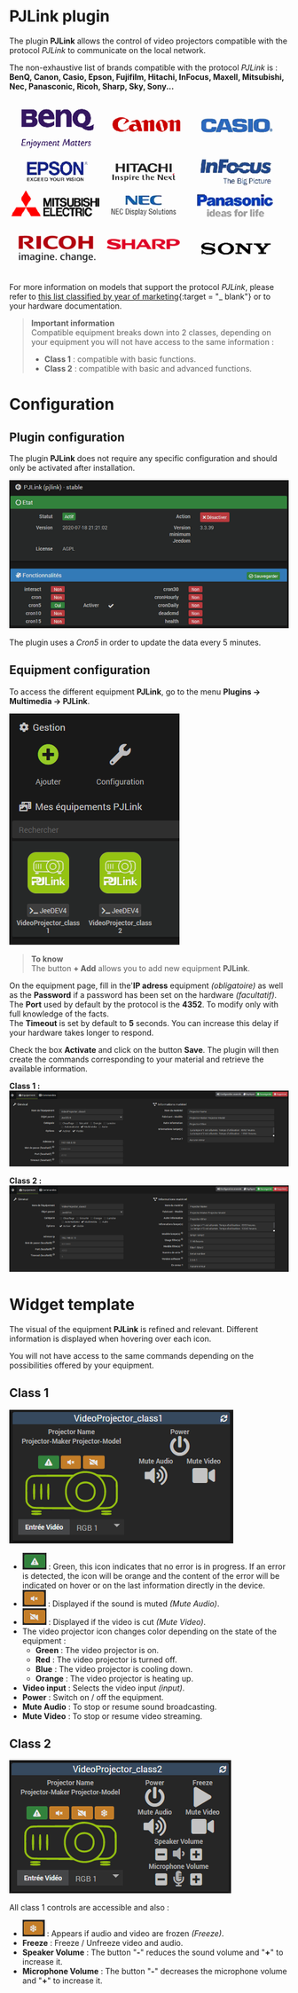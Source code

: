 # PJLink plugin

The plugin **PJLink** allows the control of video projectors compatible with the protocol *PJLink* to communicate on the local network.

The non-exhaustive list of brands compatible with the protocol *PJLink* is : **BenQ, Canon, Casio, Epson, Fujifilm, Hitachi, InFocus, Maxell, Mitsubishi, Nec, Panasconic, Ricoh, Sharp, Sky, Sony...**

![PJLink Compatible Brands](./images/compatibleBrands.png)

For more information on models that support the protocol *PJLink*, please refer to [this list classified by year of marketing](https://pjlink.jbmia.or.jp/english/list.html){:target = "\_ blank"} or to your hardware documentation.

> **Important information**    
> Compatible equipment breaks down into 2 classes, depending on your equipment you will not have access to the same information :
> * **Class 1** : compatible with basic functions.
> * **Class 2** : compatible with basic and advanced functions.


# Configuration

## Plugin configuration

The plugin **PJLink** does not require any specific configuration and should only be activated after installation.

![PJLink plugin configuration](./images/pjlink0.png)

The plugin uses a *Cron5* in order to update the data every 5 minutes.

## Equipment configuration

To access the different equipment **PJLink**, go to the menu **Plugins → Multimedia → PJLink**.

![PJLink plugin configuration](./images/pjlink1.png)

> **To know**    
> The button **+ Add** allows you to add new equipment **PJLink**.

On the equipment page, fill in the'**IP adress** equipment *(obligatoire)* as well as the **Password** if a password has been set on the hardware *(facultatif)*.    
The **Port** used by default by the protocol is the **4352**. To modify only with full knowledge of the facts.    
The **Timeout** is set by default to **5** seconds. You can increase this delay if your hardware takes longer to respond.

Check the box **Activate** and click on the button **Save**. The plugin will then create the commands corresponding to your material and retrieve the available information.

**Class 1 :**
![PJLink plugin configuration](./images/pjlink2.png)

**Class 2 :**
![PJLink plugin configuration](./images/pjlink3.png)

# Widget template

The visual of the equipment **PJLink** is refined and relevant. Different information is displayed when hovering over each icon.

You will not have access to the same commands depending on the possibilities offered by your equipment.

## Class 1

![PJLink plugin configuration](./images/pjlink4.png)

* ![PJLink plugin configuration](./images/pjlink6.png) : Green, this icon indicates that no error is in progress. If an error is detected, the icon will be orange and the content of the error will be indicated on hover or on the last information directly in the device.
* ![PJLink plugin configuration](./images/pjlink7.png) : Displayed if the sound is muted *(Mute Audio)*.
* ![PJLink plugin configuration](./images/pjlink8.png) : Displayed if the video is cut *(Mute Video)*.
* The video projector icon changes color depending on the state of the equipment :
  * **Green** : The video projector is on.
  * **Red** : The video projector is turned off.
  * **Blue** : The video projector is cooling down.
  * **Orange** : The video projector is heating up.
* **Video input** : Selects the video input *(input)*.
* **Power** : Switch on / off the equipment.
* **Mute Audio** : To stop or resume sound broadcasting.
* **Mute Video** : To stop or resume video streaming.

## Class 2

![PJLink plugin configuration](./images/pjlink5.png)

All class 1 controls are accessible and also :

* ![PJLink plugin configuration](./images/pjlink9.png) : Appears if audio and video are frozen *(Freeze)*.
* **Freeze** : Freeze / Unfreeze video and audio.
* **Speaker Volume** : The button "**-**" reduces the sound volume and "**+**" to increase it.
* **Microphone Volume** : The button "**-**" decreases the microphone volume and "**+**" to increase it.
